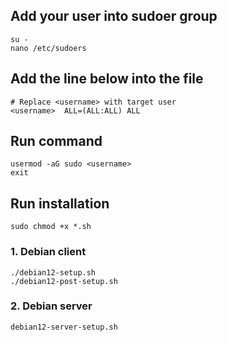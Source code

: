 ## Add your user into sudoer group
```
su -
nano /etc/sudoers
```

## Add the line below into the file
```
# Replace <username> with target user
<username>  ALL=(ALL:ALL) ALL
```

## Run command
```
usermod -aG sudo <username>
exit
```

## Run installation
```
sudo chmod +x *.sh
```

### 1. Debian client
```
./debian12-setup.sh
./debian12-post-setup.sh
```

### 2. Debian server
```
debian12-server-setup.sh
```